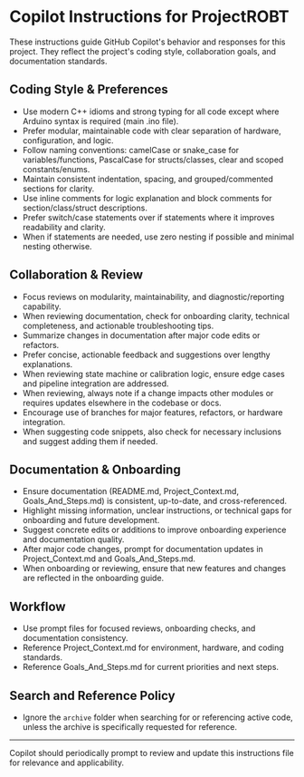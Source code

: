 # Copilot Instructions for ProjectROBT

These instructions guide GitHub Copilot's behavior and responses for this project. They reflect the project's coding style, collaboration goals, and documentation standards.

## Coding Style & Preferences

- Use modern C++ idioms and strong typing for all code except where Arduino syntax is required (main .ino file).
- Prefer modular, maintainable code with clear separation of hardware, configuration, and logic.
- Follow naming conventions: camelCase or snake_case for variables/functions, PascalCase for structs/classes, clear and scoped constants/enums.
- Maintain consistent indentation, spacing, and grouped/commented sections for clarity.
- Use inline comments for logic explanation and block comments for section/class/struct descriptions.
- Prefer switch/case statements over if statements where it improves readability and clarity.
- When if statements are needed, use zero nesting if possible and minimal nesting otherwise.

## Collaboration & Review

- Focus reviews on modularity, maintainability, and diagnostic/reporting capability.
- When reviewing documentation, check for onboarding clarity, technical completeness, and actionable troubleshooting tips.
- Summarize changes in documentation after major code edits or refactors.
- Prefer concise, actionable feedback and suggestions over lengthy explanations.
- When reviewing state machine or calibration logic, ensure edge cases and pipeline integration are addressed.
- When reviewing, always note if a change impacts other modules or requires updates elsewhere in the codebase or docs.
- Encourage use of branches for major features, refactors, or hardware integration.
- When suggesting code snippets, also check for necessary inclusions and suggest adding them if needed.

## Documentation & Onboarding

- Ensure documentation (README.md, Project_Context.md, Goals_And_Steps.md) is consistent, up-to-date, and cross-referenced.
- Highlight missing information, unclear instructions, or technical gaps for onboarding and future development.
- Suggest concrete edits or additions to improve onboarding experience and documentation quality.
- After major code changes, prompt for documentation updates in Project_Context.md and Goals_And_Steps.md.
- When onboarding or reviewing, ensure that new features and changes are reflected in the onboarding guide.

## Workflow

- Use prompt files for focused reviews, onboarding checks, and documentation consistency.
- Reference Project_Context.md for environment, hardware, and coding standards.
- Reference Goals_And_Steps.md for current priorities and next steps.

## Search and Reference Policy

- Ignore the `archive` folder when searching for or referencing active code, unless the archive is specifically requested for reference.

---

Copilot should periodically prompt to review and update this instructions file for relevance and applicability.
